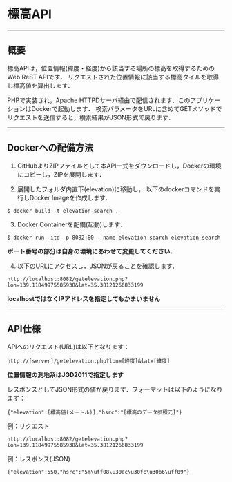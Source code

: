 # 標高API

----
## 概要

標高APIは，位置情報(緯度・経度)から該当する場所の標高を取得するためのWeb ReST APIです．
リクエストされた位置情報に該当する標高タイルを取得し標高値を算出します．

PHPで実装され，Apache HTTPDサーバ経由で配信されます．このアプリケーションはDockerで起動します．
検索パラメータをURLに含めてGETメソッドでリクエストを送信すると，検索結果がJSON形式で戻ります．


----
## Dockerへの配備方法

1. GitHubよりZIPファイルとして本API一式をダウンロードし，Dockerの環境にコピーし，ZIPを展開します．

2. 展開したフォルダ内直下(elevation)に移動し，
以下のdockerコマンドを実行しDocker Imageを作成します．
```
$ docker build -t elevation-search .
```

3. Docker Containerを配備(起動)します．
```
$ docker run -itd -p 8082:80 --name elevation-search elevation-search
```
**ポート番号の部分は自身の環境にあわせて変更してください．**

4. 以下のURLにアクセスし，JSONが戻ることを確認します．
```
http://localhost:8082/getelevation.php?lon=139.11849975585938&lat=35.38121266833199
```
**localhostではなくIPアドレスを指定してもかまいません**


----
## API仕様

APIへのリクエスト(URL)は以下となります：
```
http://[server]/getelevation.php?lon=[経度]&lat=[緯度]
```
**位置情報の測地系はJGD2011で指定します**


レスポンスとしてJSON形式の値が戻ります．フォーマットは以下のようになります：
```
{"elevation":[標高値(メートル)],"hsrc":"[標高のデータ参照元]"}
```

例：リクエスト

```
http://localhost:8082/getelevation.php?lon=139.11849975585938&lat=35.38121266833199
```

例：レスポンス(JSON)

```
{"elevation":550,"hsrc":"5m\uff08\u30ec\u30fc\u30b6\uff09"}
```
